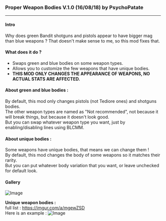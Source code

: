 ### Proper Weapon Bodies V.1.0 (16/08/18) by PsychoPatate
---

#### Intro
Why does green Bandit shotguns and pistols appear to have bigger mag than blue weapons ?
That doesn't make sense to me, so this mod fixes that.

#### What does it do ?
- Swaps green and blue bodies on some weapon types.
- Allows you to customize the few weapons that have unique bodies.
- **THIS MOD ONLY CHANGES THE APPEARANCE OF WEAPONS, NO ACTUAL STATS ARE AFFECTED.**

#### About green and blue bodies :
By default, this mod only changes pistols (not Tediore ones) and shotguns bodies.  
The other weapon types are named as "Not recommended", not because it will break things, but because it doesn't look good.  
But you can swap whatever weapon type you want, just by enabling/disabling lines using BLCMM.

#### About unique bodies :
Some weapons have unique bodies, that means we can change them !  
By default, this mod changes the body of some weapons so it matches their rarity.  
But you can put whatever body variation that you want, or leave unchecked for default look.

#### Gallery
![Image](https://i.imgur.com/WHq2sdp.jpg)

**Unique weapon bodies :**  
full list : https://imgur.com/a/mgewZSD  
Here is an example :
![Image](https://i.imgur.com/ViD8CxT.gif)